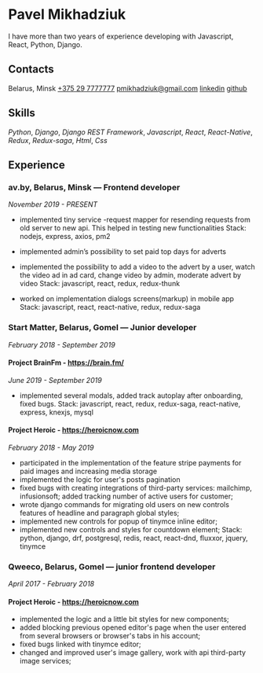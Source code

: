 # Pavel Mikhadziuk
I have more than two years of experience developing with Javascript, React, Python, Django.

## Contacts
Belarus, Minsk
[+375 29 7777777](tel:+375297777777)
pmikhadziuk@gmail.com
[linkedin](https://linkedin.com/in/pavelmikhadziuk)
[github](https://github.com/duza)

## Skills
*Python*, *Django*, *Django REST Framework*, *Javascript*, *React*, *React-Native*, *Redux*, *Redux-saga*, *Html*, *Css*

## Experience
### av.by, Belarus, Minsk — Frontend developer
*November 2019 - PRESENT*

- implemented tiny service -request mapper for resending requests from old server to new api. This helped in testing new functionalities
Stack: nodejs, express, axios, pm2

- implemented admin’s possibility to set paid top days for adverts
- implemented the possibility to add a video to the advert by a user, watch the video ad in ad card, change video by admin, moderate advert by video 
Stack: javascript, react, redux, redux-thunk

- worked on implementation dialogs screens(markup) in mobile app
Stack:  javascript, react, react-native, redux, redux-saga

### Start Matter, Belarus, Gomel — Junior developer
*February 2018 - September 2019*

#### Project BrainFm - https://brain.fm/ 
*June 2019 - September 2019*

- implemented several modals, added track autoplay after onboarding, fixed bugs.
Stack: javascript, react, redux, redux-saga, react-native, express, knexjs, mysql

#### Project Heroic - https://heroicnow.com
*February 2018 - May 2019*

- participated in the implementation of the feature stripe payments for paid images and increasing media storage 
- implemented the logic for user's posts pagination
- fixed bugs with creating integrations of third-party services: mailchimp, infusionsoft;
added tracking number of active users for customer;
- wrote django commands for migrating old users on new controls features of headline and paragraph global styles;
- implemented new controls for popup of tinymce inline editor;
- implemented new controls and styles for countdown element;
Stack: python, django, drf, postgresql, redis, react, react-dnd,  fluxxor, jquery, tinymce

### Qweeco, Belarus, Gomel — junior frontend developer
*April 2017 - February 2018*

#### Project Heroic - https://heroicnow.com
- implemented the logic and a little bit styles for new components;
- added blocking previous opened editor's page when the user entered from several browsers or browser's tabs in his account;
- fixed bugs linked with tinymce editor;
- changed and improved user's image gallery, work with api third-party image services;
 

